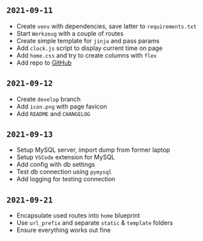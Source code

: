 ## `2021-09-11`
+ Create `venv` with dependencies, save latter to `requirements.txt`
+ Start `Werkzeug` with a couple of routes
+ Create simple template for `jinja` and pass params
+ Add `clock.js` script to display current time on page
+ Add `home.css` and try to create columns with `flex`
+ Add repo to [GitHub](https://github.com/sudotouchwoman/coursework-networking)
## `2021-09-12`
+ Create `develop` branch
+ Add `icon.png` with page favicon
+ Add `README` and `CHANGELOG`
## `2021-09-13`
+ Setup MySQL server, import dump from former laptop
+ Setup `VSCode` extension for MySQL
+ Add config with db settings
+ Test db connection using `pymysql`
+ Add logging for testing connection
## `2021-09-21`
+ Encapsulate used routes into `home` blueprint
+ Use `url_prefix` and separate `static` & `template` folders
+ Ensure everything works out fine